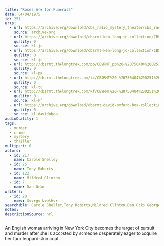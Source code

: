 ```yaml
---
title: "Roses Are for Funerals"
date: 04/04/1975
id: 251
urls: 
  - url: https://archive.org/download/cbs_radio_mystery_theater/cbs_radio_mystery_theater-0251-0300.zip/cbs_radio_mystery_theater-0251-0300%2Fcbsrmt_0251_roses_are_for_funerals.mp3
    source: archive-org
  - url: https://archive.org/download/cbsrmt-ken-long-jc-collection/CBSRMT - 750404 0251 Roses Are For Funerals vbr kb2_jc.mp3
    quality: 0
    source: kl-jc
  - url: https://archive.org/download/cbsrmt-ken-long-jc-collection/CBSRMT - 750404 0251 Roses Are For Funerals vbr kb_jc.mp3
    quality: 0
    source: kl-jc
  - url: http://cbsrmt.thelongtrek.com/pp/CBSRMT_pp%20-%20750404%200251%20Roses%20Are%20for%20Funerals.mp3
    quality: 0
    source: kl-pp
  - url: http://cbsrmt.thelongtrek.com/tc/CBSRMT%20-%20750404%200251%20Roses%20Are%20for%20Funerals_tc.mp3
    quality: 0
    source: kl-tc
  - url: http://cbsrmt.thelongtrek.com/kf/CBSRMT%20-%20750404%200251%20Roses%20Are%20For%20Funerals_kf.mp3
    quality: 0
    source: kl-kf
  - url: https://archive.org/download/cbsrmt-david-oxford-boa-collection/CBSRMT-750404-0251-Roses-Are-for-Funerals-(64-44)_kf-{BoA}.mp3
    quality: 0
    source: kl-davidoboa
audioQuality: 1
tags: 
  - murder
  - crime
  - mystery
  - thriller
multipart: 0
actors:  
  - id: 217
    name: Carole Shelley  
  - id: 25
    name: Tony Roberts  
  - id: 122
    name: Mildred Clinton  
  - id: 7
    name: Dan Ocko
writers:  
  - id: 28
    name: George Lowther
searchable: Carole Shelley,Tony Roberts,Mildred Clinton,Dan Ocko George Lowther
notes: 
descriptionSource: nrl
---
```

An English woman arriving in New York City becomes the target of pursuit and murder after she is accosted by someone desperately eager to acquire her faux leopard-skin coat.